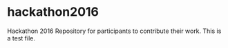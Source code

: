 # hackathon2016
Hackathon 2016 Repository for participants to contribute their work.
This is a test file.

